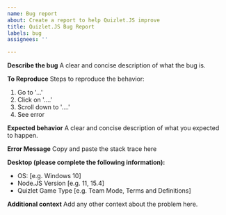 ```yaml
---
name: Bug report
about: Create a report to help Quizlet.JS improve
title: Quizlet.JS Bug Report
labels: bug
assignees: ''

---
```


**Describe the bug**
A clear and concise description of what the bug is.

**To Reproduce**
Steps to reproduce the behavior:
1. Go to '...'
2. Click on '....'
3. Scroll down to '....'
4. See error

**Expected behavior**
A clear and concise description of what you expected to happen.

**Error Message**
Copy and paste the stack trace here

**Desktop (please complete the following information):**
 - OS: [e.g. Windows 10]
 - Node.JS Version [e.g. 11, 15.4]
 - Quizlet Game Type [e.g. Team Mode, Terms and Definitions]

**Additional context**
Add any other context about the problem here.
